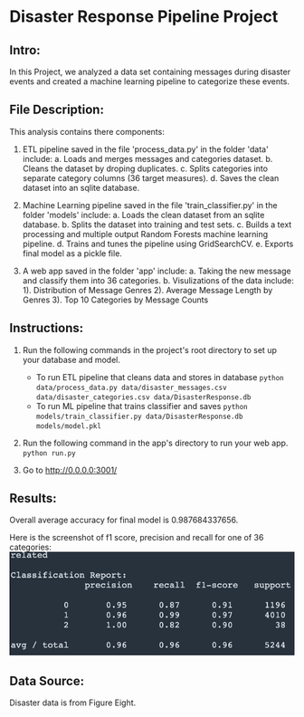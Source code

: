 # Disaster Response Pipeline Project

## Intro: 
In this Project, we analyzed a data set containing messages during disaster events and created a machine learning pipeline to categorize these events. 

## File Description:
This analysis contains there components:

1. ETL pipeline saved in the file 'process_data.py' in the folder 'data' include:
   a. Loads and merges messages and categories dataset.
   b. Cleans the dataset by droping duplicates.
   c. Splits categories into separate category columns (36 target measures).
   d. Saves the clean dataset into an sqlite database.
   
2. Machine Learning pipeline saved in the file 'train_classifier.py' in the folder 'models' include:
   a. Loads the clean dataset from an sqlite database.
   b. Splits the dataset into training and test sets.
   c. Builds a text processing and multiple output Random Forests machine learning pipeline.
   d. Trains and tunes the pipeline using GridSearchCV.
   e. Exports final model as a pickle file.
   
3. A web app saved in the folder 'app' include:
   a. Taking the new message and classify them into 36 categories.
   b. Visulizations of the data include: 
      1). Distribution of Message Genres
      2). Average Message Length by Genres
      3). Top 10 Categories by Message Counts

## Instructions:
1. Run the following commands in the project's root directory to set up your database and model.

    - To run ETL pipeline that cleans data and stores in database
        `python data/process_data.py data/disaster_messages.csv data/disaster_categories.csv data/DisasterResponse.db`
    - To run ML pipeline that trains classifier and saves
        `python models/train_classifier.py data/DisasterResponse.db models/model.pkl`

2. Run the following command in the app's directory to run your web app.
    `python run.py`

3. Go to http://0.0.0.0:3001/

## Results:
Overall average accuracy for final model is 0.987684337656. 

Here is the screenshot of f1 score, precision and recall for one of 36 categories:
![result screenshot](models/related_result.png)

## Data Source:
Disaster data is from Figure Eight.